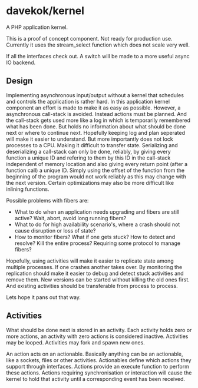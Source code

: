 davekok/kernel
================================================================================

A PHP application kernel.

This is a proof of concept component. Not ready for production use. Currently it uses the stream_select function which does not scale very well.

If all the interfaces check out. A switch will be made to a more useful async IO backend.

Design
--------------------------------------------------------------------------------

Implementing asynchronous input/output without a kernel that schedules and controls the application is rather hard. In this application kernel component an effort is made to make it as easy as possible. However, a asynchronous call-stack is avoided. Instead actions must be planned. And the call-stack gets used more like a log in which is temporarily remembered what has been done. But holds no information about what should be done next or where to continue next. Hopefully keeping log and plan seperated will make it easier to understand. But more importantly does not lock processes to a CPU. Making it difficult to transfer state. Serializing and deserializing a call-stack can only be done, reliably, by giving every function a unique ID and refering to them by this ID in the call-stack independent of memory location and also giving every return point (after a function call) a unique ID. Simply using the offset of the function from the beginning of the program would not work reliably as this may change with the next version. Certain optimizations may also be more difficult like inlining functions.

Possible problems with fibers are:
- What to do when an application needs upgrading and fibers are still active? Wait, abort, avoid long running fibers?
- What to do for high availability scenario's, where a crash should not cause disruption or loss of state?
- How to monitor fibers? What if one gets stuck? How to detect and resolve? Kill the entire process? Requiring some protocol to manage fibers?

Hopefully, using activities will make it easier to replicate state among multiple processes. If one crashes another takes over. By monitoring the replication should make it easier to debug and detect stuck activities and remove them. New versions can be started without killing the old ones first. And existing activities should be transferable from process to process.

Lets hope it pans out that way.

Activities
--------------------------------------------------------------------------------

What should be done next is stored in an activity. Each activity holds zero or more actions, an activity with zero actions is considered inactive. Activities may be looped. Activities may fork and spawn new ones.

An action acts on an actionable. Basically anything can be an actionable, like a sockets, files or other activities. Actionables define which actions they support through interfaces. Actions provide an execute function to perform these actions. Actions requiring synchronisation or interaction will cause the kernel to hold that activity until a corresponding event has been received.
